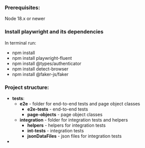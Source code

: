### Prerequisites:

Node 18.x or newer

### Install playwright and its dependencies

In terminal run:

- npm install
- npm install playwright-fluent
- npm install @types/authenticator
- npm install detect-browser
- npm install @faker-js/faker

### Project structure:

- **tests**:
    - **e2e** - folder for end-to-end tests and page object classes
        - **e2e-tests** - end-to-end tests
        - **page-objects** - page object classes
    - **integration** - folder for integration tests and helpers
        - **helpers** - helpers for integration tests
        - **int-tests** - integration tests
        - **jsonDataFiles** - json files for integration tests
-

